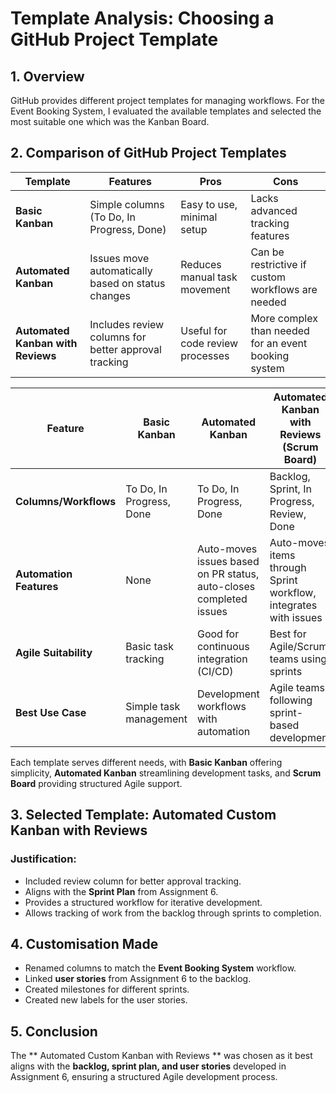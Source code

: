 # Template Analysis: Choosing a GitHub Project Template

## 1. Overview
GitHub provides different project templates for managing workflows. For the Event Booking System, I evaluated the available templates and selected the most suitable one which was the Kanban Board.

## 2. Comparison of GitHub Project Templates

| Template | Features | Pros | Cons |
|----------|----------|----------|----------|
| **Basic Kanban** | Simple columns (To Do, In Progress, Done) | Easy to use, minimal setup | Lacks advanced tracking features |
| **Automated Kanban** | Issues move automatically based on status changes | Reduces manual task movement | Can be restrictive if custom workflows are needed |
| **Automated Kanban with Reviews** | Includes review columns for better approval tracking | Useful for code review processes | More complex than needed for an event booking system |

| Feature               | Basic Kanban               | Automated Kanban          | Automated Kanban with Reviews (Scrum Board)               |
|-----------------------|---------------------------|---------------------------|---------------------------|
| **Columns/Workflows** | To Do, In Progress, Done  | To Do, In Progress, Done  | Backlog, Sprint, In Progress, Review, Done |
| **Automation Features** | None                      | Auto-moves issues based on PR status, auto-closes completed issues | Auto-moves items through Sprint workflow, integrates with issues |
| **Agile Suitability** | Basic task tracking       | Good for continuous integration (CI/CD) | Best for Agile/Scrum teams using sprints |
| **Best Use Case**    | Simple task management    | Development workflows with automation | Agile teams following sprint-based development |


Each template serves different needs, with **Basic Kanban** offering simplicity, **Automated Kanban** streamlining development tasks, and **Scrum Board** providing structured Agile support.


## 3. Selected Template: Automated Custom Kanban with Reviews
### **Justification:**
- Included review column for better approval tracking. 
- Aligns with the **Sprint Plan** from Assignment 6.
- Provides a structured workflow for iterative development.
- Allows tracking of work from the backlog through sprints to completion.

## 4. Customisation Made
- Renamed columns to match the **Event Booking System** workflow.
- Linked **user stories** from Assignment 6 to the backlog.
- Created milestones for different sprints.
- Created new labels for the user stories. 


## 5. Conclusion
The ** Automated Custom Kanban with Reviews ** was chosen as it best aligns with the **backlog, sprint plan, and user stories** developed in Assignment 6, ensuring a structured Agile development process.

